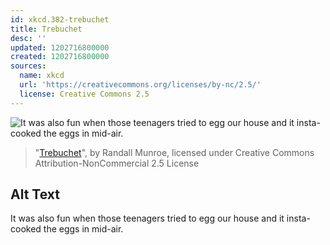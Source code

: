 ```yaml
---
id: xkcd.382-trebuchet
title: Trebuchet
desc: ''
updated: 1202716800000
created: 1202716800000
sources:
  name: xkcd
  url: 'https://creativecommons.org/licenses/by-nc/2.5/'
  license: Creative Commons 2.5
---
```

![It was also fun when those teenagers tried to egg our house and it insta-cooked the eggs in mid-air.](https://imgs.xkcd.com/comics/trebuchet.png)
> "[Trebuchet](https://xkcd.com/382/)", by Randall Munroe, licensed under Creative Commons Attribution-NonCommercial 2.5 License

## Alt Text
It was also fun when those teenagers tried to egg our house and it insta-cooked the eggs in mid-air.
